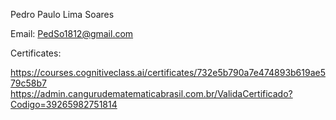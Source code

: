 Pedro Paulo Lima Soares

Email: PedSo1812@gmail.com


Certificates:

  https://courses.cognitiveclass.ai/certificates/732e5b790a7e474893b619ae579c58b7
  https://admin.cangurudematematicabrasil.com.br/ValidaCertificado?Codigo=39265982751814
